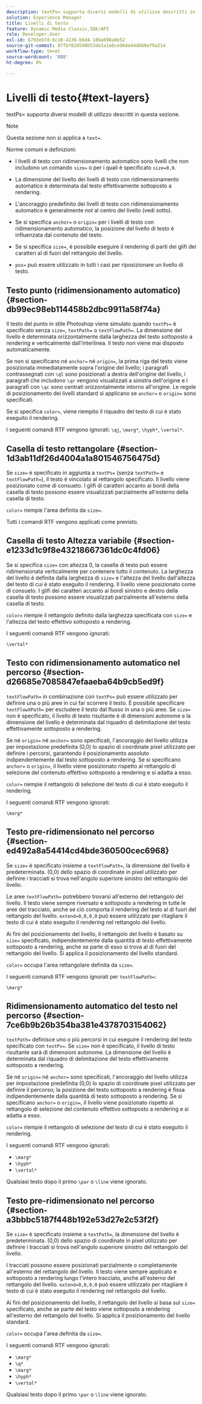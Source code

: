 ```yaml
---
description: textPs= supporta diversi modelli di utilizzo descritti in questa sezione.
solution: Experience Manager
title: Livelli di testo
feature: Dynamic Media Classic,SDK/API
role: Developer,User
exl-id: 6793eb7d-6c10-4136-b6d4-186a698a8e52
source-git-commit: 97fbf820590b53de5a1e6ce904e44d6b0ef9a214
workflow-type: tm+mt
source-wordcount: '888'
ht-degree: 0%

---
```


# Livelli di testo{#text-layers}

textPs= supporta diversi modelli di utilizzo descritti in questa sezione.

>[!NOTE]
>
>Questa sezione non si applica a `text=`.

Norme comuni e definizioni:

* I livelli di testo con ridimensionamento automatico sono livelli che non includono un comando `size=` o per i quali è specificato `size=0,0`.

* La dimensione del livello dei livelli di testo con ridimensionamento automatico è determinata dal testo effettivamente sottoposto a rendering.
* L&#39;ancoraggio predefinito dei livelli di testo con ridimensionamento automatico è generalmente *not* al centro del livello (vedi sotto).
* Se si specifica `anchor=` o `origin=` per i livelli di testo con ridimensionamento automatico, la posizione del livello di testo è influenzata dal contenuto del testo.

* Se si specifica `size=`, è possibile eseguire il rendering di parti dei glifi dei caratteri al di fuori del rettangolo del livello.
* `pos=` può essere utilizzato in tutti i casi per riposizionare un livello di testo.

## Testo punto (ridimensionamento automatico) {#section-db99ec98eb114458b2dbc9911a58f74a}

Il testo del punto in stile Photoshop viene simulato quando `textPs=` è specificato senza `size=`, `textPath=` o `textFlowPath=`. La dimensione del livello è determinata orizzontalmente dalla larghezza del testo sottoposto a rendering e verticalmente dall&#39;interlinea. Il testo non viene mai disposto automaticamente.

Se non si specificano né `anchor=` né `origin=`, la prima riga del testo viene posizionata immediatamente sopra l&#39;origine del livello; i paragrafi contrassegnati con `\ql` sono posizionati a destra dell&#39;origine del livello, i paragrafi che includono `\qr` vengono visualizzati a sinistra dell&#39;origine e i paragrafi con `\qc` sono centrati orizzontalmente intorno all&#39;origine. Le regole di posizionamento dei livelli standard si applicano se `anchor=` o `origin=` sono specificati.

Se si specifica `color=`, viene riempito il riquadro del testo di cui è stato eseguito il rendering.

I seguenti comandi RTF vengono ignorati: `\qj`, `\marg*`, `\hyph*`, `\vertal*`.

## Casella di testo rettangolare {#section-1d3ab11df26d4004a1a801546756475d}

Se `size=` è specificato in aggiunta a `textPs=` (senza `textPath=` e `textFlowPath=`), il testo è vincolato al rettangolo specificato. Il livello viene posizionato come di consueto. I glifi di caratteri accanto ai bordi della casella di testo possono essere visualizzati parzialmente all&#39;esterno della casella di testo.

`color=` riempie l&#39;area definita da `size=`.

Tutti i comandi RTF vengono applicati come previsto.

## Casella di testo Altezza variabile {#section-e1233d1c9f8e43218667361dc0c4fd06}

Se si specifica `size=` con altezza 0, la casella di testo può essere ridimensionata verticalmente per contenere tutto il contenuto. La larghezza del livello è definita dalla larghezza di `size=` e l&#39;altezza del livello dall&#39;altezza del testo di cui è stato eseguito il rendering. Il livello viene posizionato come di consueto. I glifi dei caratteri accanto ai bordi sinistro e destro della casella di testo possono essere visualizzati parzialmente all&#39;esterno della casella di testo.

`color=` riempie il rettangolo definito dalla larghezza specificata con `size=` e l&#39;altezza del testo effettivo sottoposto a rendering.

I seguenti comandi RTF vengono ignorati:

`\vertal*`

## Testo con ridimensionamento automatico nel percorso {#section-d26685e7085847efaaeba64b9cb5ed9f}

`textFlowPath=` in combinazione con `textPs=` può essere utilizzato per definire una o più aree in cui far scorrere il testo. È possibile specificare `textFlowXPath=` per escludere il testo dal flusso in una o più aree. Se `size=` non è specificato, il livello di testo risultante è di dimensioni autonome e la dimensione del livello è determinata dal riquadro di delimitazione del testo effettivamente sottoposto a rendering.

Se né `origin=` né `anchor=` sono specificati, l&#39;ancoraggio del livello utilizza per impostazione predefinita (0,0) lo spazio di coordinate pixel utilizzato per definire i percorsi, garantendo il posizionamento assoluto indipendentemente dal testo sottoposto a rendering. Se si specificano `anchor=` o `origin=`, il livello viene posizionato rispetto al rettangolo di selezione del contenuto effettivo sottoposto a rendering e si adatta a esso.

`color=` riempie il rettangolo di selezione del testo di cui è stato eseguito il rendering.

I seguenti comandi RTF vengono ignorati:

`\marg*`

## Testo pre-ridimensionato nel percorso {#section-ed492a8a54414cd4bde360500cec6968}

Se `size=` è specificato insieme a `textFlowPath=`, la dimensione del livello è predeterminata. (0,0) dello spazio di coordinate in pixel utilizzato per definire i tracciati si trova nell&#39;angolo superiore sinistro del rettangolo del livello.

Le aree `textFlowPath=` potrebbero trovarsi all&#39;esterno del rettangolo del livello. Il testo viene sempre riversato e sottoposto a rendering in tutte le aree del tracciato, anche se ciò comporta il rendering del testo al di fuori del rettangolo del livello. `extend=0,0,0,0` può essere utilizzato per ritagliare il testo di cui è stato eseguito il rendering nel rettangolo del livello.

Ai fini del posizionamento del livello, il rettangolo del livello è basato su `size=` specificato, indipendentemente dalla quantità di testo effettivamente sottoposto a rendering, anche se parte di esso si trova al di fuori del rettangolo del livello. Si applica il posizionamento del livello standard.

`color=` occupa l&#39;area rettangolare definita da `size=`.

I seguenti comandi RTF vengono ignorati per `textFlowPath=`:

`\marg*`

## Ridimensionamento automatico del testo nel percorso {#section-7ce6b9b26b354ba381e4378703154062}

`textPath=` definisce uno o più percorsi in cui eseguire il rendering del testo specificato con `textPs=`. Se `size=` non è specificato, il livello di testo risultante sarà di dimensioni autonome. La dimensione del livello è determinata dal riquadro di delimitazione del testo effettivamente sottoposto a rendering.

Se né `origin=` né `anchor=` sono specificati, l&#39;ancoraggio del livello utilizza per impostazione predefinita (0,0) lo spazio di coordinate pixel utilizzato per definire il percorso; la posizione del testo sottoposto a rendering è fissa indipendentemente dalla quantità di testo sottoposto a rendering. Se si specificano `anchor=` o `origin=`, il livello viene posizionato rispetto al rettangolo di selezione del contenuto effettivo sottoposto a rendering e si adatta a esso.

`color=` riempie il rettangolo di selezione del testo di cui è stato eseguito il rendering.

I seguenti comandi RTF vengono ignorati:

* `\marg*`
* `\hyph*`
* `\vertal*`

Qualsiasi testo dopo il primo `\par` o `\line` viene ignorato.

## Testo pre-ridimensionato nel percorso {#section-a3bbbc5187f448b192e53d27e2c53f2f}

Se `size=` è specificato insieme a `textPath=`, la dimensione del livello è predeterminata. (0,0) dello spazio di coordinate in pixel utilizzato per definire i tracciati si trova nell&#39;angolo superiore sinistro del rettangolo del livello.

I tracciati possono essere posizionati parzialmente o completamente all&#39;esterno del rettangolo del livello. Il testo viene sempre applicato e sottoposto a rendering lungo l&#39;intero tracciato, anche all&#39;esterno del rettangolo del livello. `extend=0,0,0,0` può essere utilizzato per ritagliare il testo di cui è stato eseguito il rendering nel rettangolo del livello.

Ai fini del posizionamento del livello, il rettangolo del livello si basa sul `size=` specificato, anche se parte del testo viene sottoposto a rendering all&#39;esterno del rettangolo del livello. Si applica il posizionamento del livello standard.

`color=` occupa l&#39;area definita da `size=`.

I seguenti comandi RTF vengono ignorati:

* `\marg*`
* `\q*`
* `\marg*`
* `\hyph*`
* `\vertal*`

Qualsiasi testo dopo il primo `\par` o `\line` viene ignorato.

